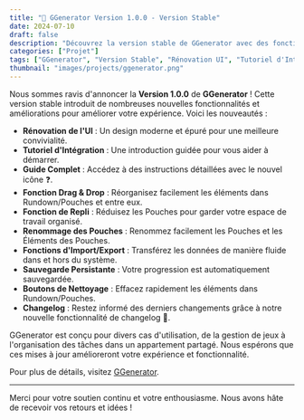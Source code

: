 ```yaml
---
title: "🎲 GGenerator Version 1.0.0 - Version Stable"
date: 2024-07-10
draft: false
description: "Découvrez la version stable de GGenerator avec des fonctionnalités et améliorations renforcées !"
categories: ["Projet"]
tags: ["GGenerator", "Version Stable", "Rénovation UI", "Tutoriel d'Intégration", "Drag & Drop", "Import/Export", "Sauvegarde Persistante"]
thumbnail: "images/projects/ggenerator.png"
---
```


Nous sommes ravis d'annoncer la **Version 1.0.0** de **GGenerator** ! Cette version stable introduit de nombreuses nouvelles fonctionnalités et améliorations pour améliorer votre expérience. Voici les nouveautés :

- **Rénovation de l'UI** : Un design moderne et épuré pour une meilleure convivialité.
- **Tutoriel d'Intégration** : Une introduction guidée pour vous aider à démarrer.
- **Guide Complet** : Accédez à des instructions détaillées avec le nouvel icône ❓.
- **Fonction Drag & Drop** : Réorganisez facilement les éléments dans Rundown/Pouches et entre eux.
- **Fonction de Repli** : Réduisez les Pouches pour garder votre espace de travail organisé.
- **Renommage des Pouches** : Renommez facilement les Pouches et les Éléments des Pouches.
- **Fonctions d'Import/Export** : Transférez les données de manière fluide dans et hors du système.
- **Sauvegarde Persistante** : Votre progression est automatiquement sauvegardée.
- **Boutons de Nettoyage** : Effacez rapidement les éléments dans Rundown/Pouches.
- **Changelog** : Restez informé des derniers changements grâce à notre nouvelle fonctionnalité de changelog 👀.

GGenerator est conçu pour divers cas d'utilisation, de la gestion de jeux à l'organisation des tâches dans un appartement partagé. Nous espérons que ces mises à jour amélioreront votre expérience et fonctionnalité.

Pour plus de détails, visitez [GGenerator](https://ggenerator-beta.vercel.app/).

---

Merci pour votre soutien continu et votre enthousiasme. Nous avons hâte de recevoir vos retours et idées !

